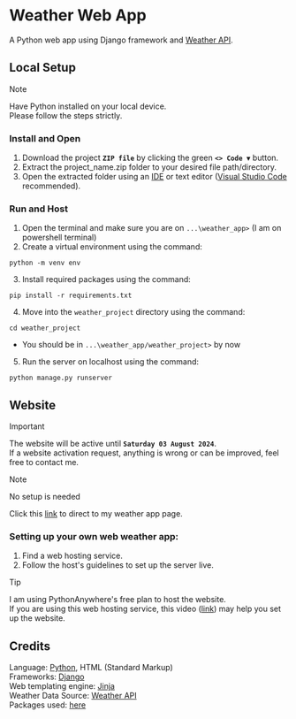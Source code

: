 # Weather Web App
A Python web app using Django framework and [Weather API](https://www.weatherapi.com/).

## Local Setup
> [!NOTE]
> Have Python installed on your local device. <br/>
> Please follow the steps strictly.

### Install and Open
1. Download the project **`ZIP file`** by clicking the green **`<> Code ▼`** button.
2. Extract the project_name.zip folder to your desired file path/directory.
3. Open the extracted folder using an [IDE]() or text editor ([Visual Studio Code]() recommended).
### Run and Host
1. Open the terminal and make sure you are on `...\weather_app>` (I am on powershell terminal)
2. Create a virtual environment using the command:
```
python -m venv env
```
3. Install required packages using the command:
```
pip install -r requirements.txt
```
4. Move into the `weather_project` directory using the command:
```
cd weather_project
```
- You should be in `...\weather_app/weather_project>` by now

5. Run the server on localhost using the command:
```
python manage.py runserver
```

## Website
> [!IMPORTANT]
> The website will be active until **`Saturday 03 August 2024`**. <br/>
> If a website activation request, anything is wrong or can be improved, feel free to contact me.

>[!NOTE]
> No setup is needed

Click this [link](https://xs1128.pythonanywhere.com/) to direct to my weather app page.

### Setting up your own web weather app:
1. Find a web hosting service.
2. Follow the host's guidelines to set up the server live.

> [!Tip]
> I am using PythonAnywhere's free plan to host the website. </br>
> If you are using this web hosting service, this video ([link](https://www.youtube.com/watch?v=xtnUwvjOThg&t=993s)) may help you set up the website.

## Credits
Language: [Python](https://www.python.org/), HTML (Standard Markup) <br/>
Frameworks: [Django](https://www.djangoproject.com/) <br/>
Web templating engine: [Jinja](https://jinja.palletsprojects.com/en/3.1.x/) <br/>
Weather Data Source: [Weather API](https://www.weatherapi.com/) <br/>
Packages used: [here](./requirements.txt)
